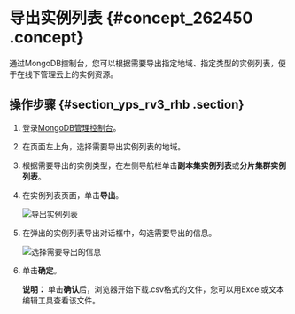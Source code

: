 # 导出实例列表 {#concept_262450 .concept}

通过MongoDB控制台，您可以根据需要导出指定地域、指定类型的实例列表，便于在线下管理云上的实例资源。

## 操作步骤 {#section_yps_rv3_rhb .section}

1.  登录[MongoDB管理控制台](https://mongodb.console.aliyun.com/#mongodb/list)。
2.  在页面左上角，选择需要导出实例列表的地域。
3.  根据需要导出的实例类型，在左侧导航栏单击**副本集实例列表**或**分片集群实例列表**。
4.  在实例列表页面，单击**导出**。

    ![导出实例列表](http://static-aliyun-doc.oss-cn-hangzhou.aliyuncs.com/assets/img/216850/156680275046763_zh-CN.png)

5.  在弹出的实例列表导出对话框中，勾选需要导出的信息。

    ![选择需要导出的信息](http://static-aliyun-doc.oss-cn-hangzhou.aliyuncs.com/assets/img/216850/156680275046764_zh-CN.png)

6.  单击**确定**。

    **说明：** 单击**确认**后，浏览器开始下载.csv格式的文件，您可以用Excel或文本编辑工具查看该文件。


